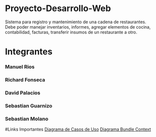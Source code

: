 # Proyecto-Desarrollo-Web
Sistema para registro y mantenimiento de una cadena de restaurantes. Debe poder manejar inventarios, informes, agregar elementos de cocina, contabilidad, facturas, transferir insumos de un restaurante a otro.

# Integrantes

### Manuel Rios 
### Richard Fonseca
### David Palacios
### Sebastian Guarnizo
### Sebastian Molano

#Links Importantes
[Diagrama de Casos de Uso](https://lucid.app/lucidchart/61518bca-b084-4191-9d68-8d8801230b67/edit?invitationId=inv_a77f603d-10e1-46d6-8a37-2c6d41226d9c)
[Diagrama Bundle Context](https://lucid.app/lucidchart/040a0efb-1a10-4fff-926c-f1ca7a9b6036/edit?shared=true&page=0_0#)
